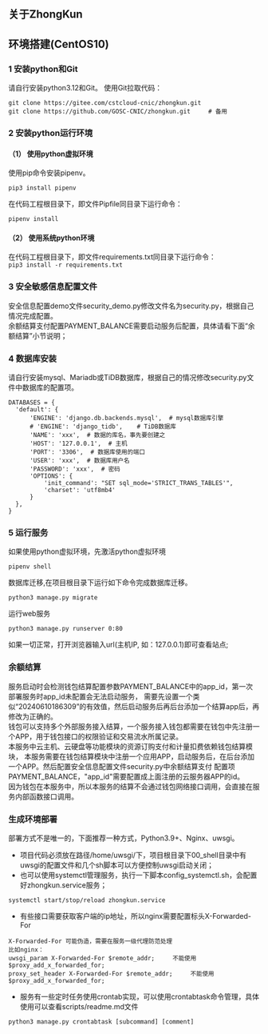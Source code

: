 ## 关于ZhongKun


## 环境搭建(CentOS10)
### 1 安装python和Git
请自行安装python3.12和Git。
使用Git拉取代码： 
```
git clone https://gitee.com/cstcloud-cnic/zhongkun.git
git clone https://github.com/GOSC-CNIC/zhongkun.git     # 备用
```
### 2 安装python运行环境
#### （1） 使用python虚拟环境
使用pip命令安装pipenv。  
```
pip3 install pipenv
```
在代码工程根目录下，即文件Pipfile同目录下运行命令：  
```
pipenv install
```
#### （2） 使用系统python环境
在代码工程根目录下，即文件requirements.txt同目录下运行命令：  
```pip3 install -r requirements.txt```

### 3 安全敏感信息配置文件
安全信息配置demo文件security_demo.py修改文件名为security.py，根据自己情况完成配置。   
余额结算支付配置PAYMENT_BALANCE需要启动服务后配置，具体请看下面“余额结算”小节说明；

### 4 数据库安装
请自行安装mysql、Mariadb或TiDB数据库，根据自己的情况修改security.py文件中数据库的配置项。 
  ```
DATABASES = {
    'default': {
        'ENGINE': 'django.db.backends.mysql',  # mysql数据库引擎
        # 'ENGINE': 'django_tidb',    # TiDB数据库
        'NAME': 'xxx',  # 数据的库名，事先要创建之
        'HOST': '127.0.0.1',  # 主机
        'PORT': '3306',  # 数据库使用的端口
        'USER': 'xxx',  # 数据库用户名
        'PASSWORD': 'xxx',  # 密码
        'OPTIONS': {
            'init_command': "SET sql_mode='STRICT_TRANS_TABLES'",
            'charset': 'utf8mb4'
        }
    },
}
```   
### 5 运行服务
如果使用python虚拟环境，先激活python虚拟环境  
```
pipenv shell
```    
数据库迁移,在项目根目录下运行如下命令完成数据库迁移。  
```
python3 manage.py migrate
```
运行web服务  
```
python3 manage.py runserver 0:80
```   
如果一切正常，打开浏览器输入url(主机IP, 如：127.0.0.1)即可查看站点;


### 余额结算
服务启动时会检测钱包结算配置参数PAYMENT_BALANCE中的app_id，第一次部署服务时app_id未配置会无法启动服务，
需要先设置一个类似“20240610186309”的有效值，然后启动服务后再后台添加一个结算app后，再修改为正确的。  
钱包可以支持多个外部服务接入结算，一个服务接入钱包都需要在钱包中先注册一个APP，用于钱包接口的权限验证和交易流水所属记录。  
本服务中云主机、云硬盘等功能模块的资源订购支付和计量扣费依赖钱包结算模块，
本服务需要在钱包结算模块中注册一个应用APP，启动服务后，在后台添加一个APP。然后配置安全信息配置文件security.py中余额结算支付
配置项PAYMENT_BALANCE，"app_id"需要配置成上面注册的云服务器APP的id。   
因为钱包在本服务中，所以本服务的结算不会通过钱包网络接口调用，会直接在服务内部函数接口调用。


### 生成环境部署
部署方式不是唯一的，下面推荐一种方式，Python3.9+、Nginx、uwsgi。

* 项目代码必须放在路径/home/uwsgi/下，项目根目录下00_shell目录中有uwsgi的配置文件和几个sh脚本可以方便控制uwsgi启动关闭；
* 也可以使用systemctl管理服务，执行一下脚本config_systemctl.sh，会配置好zhongkun.service服务；
```
systemctl start/stop/reload zhongkun.service
```

* 有些接口需要获取客户端的ip地址，所以nginx需要配置标头X-Forwarded-For
```
X-Forwarded-For 可能伪造，需要在服务一级代理防范处理
比如nginx：
uwsgi_param X-Forwarded-For $remote_addr;     不能使用 $proxy_add_x_forwarded_for;
proxy_set_header X-Forwarded-For $remote_addr;     不能使用 $proxy_add_x_forwarded_for;
```

* 服务有一些定时任务使用crontab实现，可以使用crontabtask命令管理，具体使用可以查看scripts/readme.md文件
```
python3 manage.py crontabtask [subcommand] [comment]
```
